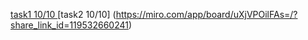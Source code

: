 [task1  10/10 ](https://miro.com/app/board/uXjVPPWgmQE=/?share_link_id=365671695818)
[task2 10/10] (https://miro.com/app/board/uXjVPOilFAs=/?share_link_id=119532660241)
